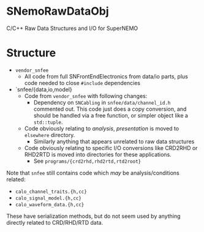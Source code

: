 # SNemoRawDataObj
C/C++ Raw Data Structures and I/O for SuperNEMO

# Structure
- `vendor_snfee`
  - All code from full SNFrontEndElectronics from data/io parts, plus code needed
    to close `#include` dependencies
- `snfee/{data,io,model}
  - Code from `vendor_snfee` with following changes:
    - Dependency on `SNCabling` in `snfee/data/channel_id.h` commented out.
      This code just does a copy conversion, and should be handled via a free
      function, or simpler object like a `std::tuple`.
  - Code obviously relating to *analysis*, *presentation* is moved to
    `elsewhere` directory.
    - Similarly anything that appears unrelated to raw data structures
  - Code obviously relating to specific I/O conversions like CRD2RHD or
    RHD2RTD is moved into directories for these applications.
    - See `programs/{crd2rhd,rhd2rtd,rtd2root}`

Note that `snfee` still contains code which *may* be analysis/conditions
related:

- `calo_channel_traits.{h,cc}`
- `calo_signal_model.{h,cc}`
- `calo_waveform_data.{h,cc}`

These have serialization methods, but do not seem used by anything directly
related to CRD/RHD/RTD data.
